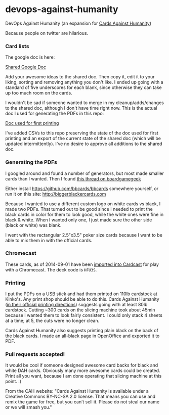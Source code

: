 devops-against-humanity
=======================

DevOps Against Humanity (an expansion for [Cards Against Humanity](http://www.cardsagainsthumanity.com))

Because people on twitter are hilarious.

### Card lists

The google doc is here:

[Shared Google Doc](https://docs.google.com/spreadsheets/d/1OKgmjNz8l7skYfrbrOtYT6QmSf_y-BzZOWJWZC3tbUQ/edit#gid=0)

Add your awesome ideas to the shared doc. Then copy it, edit it to your liking, sorting and removing anything you don't like. I ended up going with a standard of five underscores for each blank, since otherwise they can take up too much room on the cards.

I wouldn't be sad if someone wanted to merge in my cleanup/adds/changes to the shared doc, although I don't have time right now. This is the actual doc I used for generating the PDFs in this repo:

[Doc used for first printing](https://docs.google.com/spreadsheets/d/1LEf6qE3FMKRvSWRrKb3m5gcVHmw7aQctbegrWbxEsfA/edit?usp=sharing)

I've added CSVs to this repo preserving the state of the doc used for first printing and an export of the current state of the shared doc (which will be updated intermittently). I've no desire to approve all additions to the shared doc.

### Generating the PDFs

I googled around and found a number of generators, but most made smaller cards than I wanted. Then I found [this thread on boardgamegeek](http://rpggeek.com/thread/1160850/bigger-blacker-cards-another-custom-cah-card-pdf-g)

Either install https://github.com/bbcards/bbcards somewhere yourself, or run it on this site: http://biggerblackercards.com

Because I wanted to use a different custom logo on white cards vs black, I made two PDFs. That turned out to be good since I needed to print the black cards in color for them to look good, while the white ones were fine in black & white. When I wanted only one, I just made sure the other side (black or white) was blank.

I went with the rectangular 2.5"x3.5" poker size cards because I want to be able to mix them in with the official cards.

### Chromecast
These cards, as of 2014-09-01 have been [imported into Cardcast](http://www.cardcastgame.com/browse/deck/HFU3S) for play with a Chromecast. The deck code is `HFU3S`.

### Printing

I put the PDFs on a USB stick and had them printed on 110lb cardstock at Kinko's. Any print shop should be able to do this. Cards Against Humanity ([in their official printing directions](http://www.cardsagainsthumanity.com/pdf/CAH_MainGame.pdf)) suggests going with at least 80lb cardstock. Cutting ~300 cards on the slicing machine took about 45min because I wanted them to look fairly consistent. I could only stack 4 sheets at a time; at 5, the cuts were no longer clean.

Cards Against Humanity also suggests printing plain black on the back of the black cards. I made an all-black page in OpenOffice and exported it to PDF. 

### Pull requests accepted!

It would be cool if someone designed awesome card backs for black and white DAH cards. Obviously many more awesome cards could be created. Print all you want, because I am done operating that slicing machine at this point. :)

From the CAH website: "Cards Against Humanity is available under a Creative Commons BY-NC-SA 2.0 license. That means you can use and remix the game for free, but you can’t sell it. Please do not steal our name or we will smash you."

